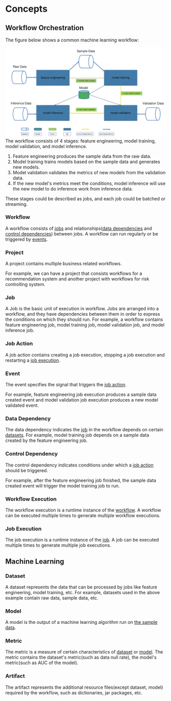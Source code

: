 # Concepts

## Workflow Orchestration

The figure below shows a common machine learning workflow:

![machine learning workflow](images/machine_learning_workflow.png)
The workflow consists of 4 stages: feature engineering, model training, model validation, and model inference.

1. Feature engineering produces the sample data from the raw data.
2. Model training trains models based on the sample data and generates new models. 
3. Model validation validates the metrics of new models from the validation data. 
4. If the new model's metrics meet the conditions, model inference will use the new model to do inference work from inference data.

These stages could be described as jobs, and each job could be batched or streaming.

### Workflow

A workflow consists of [jobs](#job) and relationships([data dependencies](#data-dependency) and [control dependencies](#control-dependency)) between jobs. A workflow can run regularly or be triggered by [events](#event).

### Project

A project contains multiple business related workflows.

For example, we can have a project that consists workflows for a recommendation system and another project with 
workflows for risk controlling system.

### Job
A Job is the basic unit of execution in workflow. Jobs are arranged into a workflow, and they have dependencies between them in order to express the conditions on which they should run.
For example, a workflow contains feature engineering job, model training job, model validation job, and model inference job.

### Job Action
A job action contains creating a job execution, stopping a job execution and restarting a [job execution](#job-execution).

### Event
The event specifies the signal that triggers the [job action](#job-action).

For example, feature engineering job execution produces a sample data created event and 
model validation job execution produces a new model validated event.

### Data Dependency
The data dependency indicates the [job](#job) in the workflow depends on certain [datasets](#dataset).
For example, model training job depends on a sample data created by the feature engineering job.

### Control Dependency
The control dependency indicates conditions under which a [job action](#job-action) should be triggered.

For example, after the feature engineering job finished, 
the sample data created event will trigger the model training job to run.

### Workflow Execution
The workflow execution is a runtime instance of the [workflow](#workflow).
A workflow can be executed multiple times to generate multiple workflow executions.

### Job Execution
The job execution is a runtime instance of the [job](#job).
A job can be executed multiple times to generate multiple job executions.

## Machine Learning
### Dataset

A dataset represents the data that can be processed by jobs like feature engineering, model training, etc.
For example, datasets used in the above example contain raw data, sample data, etc.

### Model

A model is the output of a machine learning algorithm run on [the sample data](#dataset).

### Metric
The metric is a measure of certain characteristics of [dataset](#dataset) or [model](#model).
The metric contains the dataset's metric(such as data null rate), the model's metric(such as AUC of the model).

### Artifact
The artifact represents the additional resource files(except dataset, model) required by the workflow, such as dictionaries, jar packages, etc.
